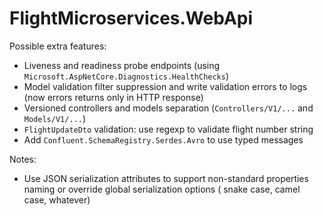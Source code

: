 # FlightMicroservices.WebApi

Possible extra features:

- Liveness and readiness probe endpoints (using `Microsoft.AspNetCore.Diagnostics.HealthChecks`)
- Model validation filter suppression and write validation errors to logs (now errors returns only in HTTP response)
- Versioned controllers and models separation (`Controllers/V1/...` and `Models/V1/...`)
- `FlightUpdateDto` validation: use regexp to validate flight number string
- Add `Confluent.SchemaRegistry.Serdes.Avro` to use typed messages

Notes:

- Use JSON serialization attributes to support non-standard properties naming or override global serialization options (
  snake case, camel case, whatever)
